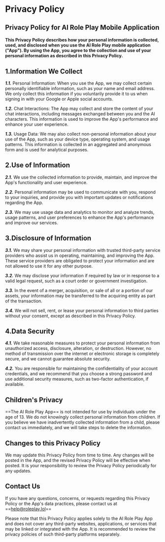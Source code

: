 # Privacy Policy 

## Privacy Policy for AI Role Play Mobile Application

#### This Privacy Policy describes how your personal information is collected, used, and disclosed when you use the AI Role Play mobile application ("App"). By using the App, you agree to the collection and use of your personal information as described in this Privacy Policy.

## 1.Information We Collect

***1.1.*** 
Personal Information: When you use the App, we may collect certain personally identifiable information, such as your name and email address. We only collect this information if you voluntarily provide it to us when signing in with your Google or Apple social accounts.

***1.2.*** Chat Interactions: The App may collect and store the content of your chat interactions, including messages exchanged between you and the AI characters. This information is used to improve the App's performance and enhance your user experience.

***1.3.*** Usage Data: We may also collect non-personal information about your use of the App, such as your device type, operating system, and usage patterns. This information is collected in an aggregated and anonymous form and is used for analytical purposes.

## 2.Use of Information

***2.1.*** We use the collected information to provide, maintain, and improve the App's functionality and user experience.

***2.2.*** Personal information may be used to communicate with you, respond to your inquiries, and provide you with important updates or notifications regarding the App.

***2.3.*** We may use usage data and analytics to monitor and analyze trends, usage patterns, and user preferences to enhance the App's performance and improve our services.

## 3.Disclosure of Information


***3.1.*** We may share your personal information with trusted third-party service providers who assist us in operating, maintaining, and improving the App. These service providers are obligated to protect your information and are not allowed to use it for any other purpose.

***3.2.*** We may disclose your information if required by law or in response to a valid legal request, such as a court order or government investigation.

***3.3.*** In the event of a merger, acquisition, or sale of all or a portion of our assets, your information may be transferred to the acquiring entity as part of the transaction.

***3.4.*** We will not sell, rent, or lease your personal information to third parties without your consent, except as described in this Privacy Policy.

## 4.Data Security

***4.1.*** We take reasonable measures to protect your personal information from unauthorized access, disclosure, alteration, or destruction. However, no method of transmission over the internet or electronic storage is completely secure, and we cannot guarantee absolute security.

***4.2.*** You are responsible for maintaining the confidentiality of your account credentials, and we recommend that you choose a strong password and use additional security measures, such as two-factor authentication, if available.

## Children's Privacy

==The AI Role Play App== is not intended for use by individuals under the age of 13. We do not knowingly collect personal information from children. If you believe we have inadvertently collected information from a child, please contact us immediately, and we will take steps to delete the information.

## Changes to this Privacy Policy

We may update this Privacy Policy from time to time. Any changes will be posted in the App, and the revised Privacy Policy will be effective when posted. It is your responsibility to review the Privacy Policy periodically for any updates.

## Contact Us
If you have any questions, concerns, or requests regarding this Privacy Policy or the App's data practices, please contact us at ==<help@roleplay.lol>==

Please note that this Privacy Policy applies solely to the AI Role Play App and does not cover any third-party websites, applications, or services that may be linked or integrated with the App. It is recommended to review the privacy policies of such third-party platforms separately.
